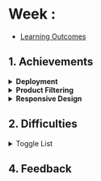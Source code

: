 # Week : 

- [Learning Outcomes](https://learn.foundersandcoders.com/course/syllabus/developer/week03-project03-server/learning-outcomes/)

## 1. Achievements

<details><summary><strong>Deployment</strong></summary>

---
After the workshop i decided to watch some youtube tutorials on deployment  to get a better idea of how I could apply what I learned in rreal world situations. I feel the workshop was good but very easy to complete without really knowing what you aree doing if you dont make an effort to do extra reading. Although I didn't handle the deployment of our group project as Marika was quite keen on deploying our site, I hope to get some pactice over reading week on a project I have been working on.

</details>

<details><summary><strong>Product Filtering</strong></summary>

---
I really wanted to implement product filtering this week so it was something that I focused on for most of tuesday. I achieved this by creaeting a function that iterates through each vinyl record and creates a new array with all elements that pass the checks.

```ts
      const filtered = vinyls.filter(
        (vinyl) =>
          (!genres.length || genres.includes(vinyl.genres.genre)) &&
          (!priceRanges.length ||
            priceRanges.includes(vinyl.price_ranges.price_range)) &&
          (!timePeriods.length ||
            timePeriods.includes(vinyl.time_periods.time_period)),
      );

```


</details>

<details><summary><strong>Responsive Design</strong></summary>

---

Up until this point our site had been unresponsive and had a lot of issues in mobile view. I took some time out this week to go through and ensure everrything displayed propely in mobile view. It turned out to be quite easy in Tailwind with the "lg:" or "sm:" which adds styling deependant on the display size

```ts
<div className="w-full grid grid-cols-2 lg:grid-cols-4 gap-6 min-h-[500px]">
```

</details>



## 2. Difficulties

<details><summary>Toggle List</summary>

---
A log out function seemed like it would be pretty easy to implement, but ended up giving me issues to try and add. 

in theory I would be using myfunction  that handled DB requests to delete the user session

```ts
const handleLogout = async () => {
    try {
      await fetchData("check-session", "DELETE");
    } catch (error) {
      console.error("Error logging out:", error);
    }
  };
```

However this was returning autherisation errors that we were unable to solve in time by the end of the week

</details>



## 4. Feedback


